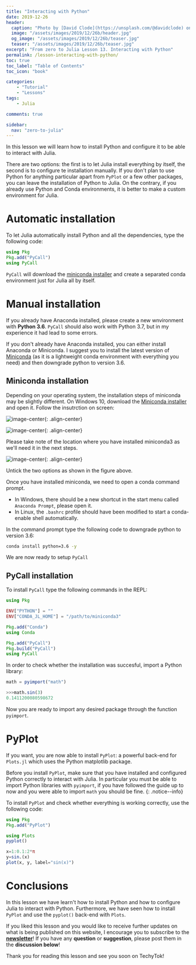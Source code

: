 ```yaml
---
title: "Interacting with Python"
date: 2019-12-26
header:
  caption: "Photo by [David Clode](https://unsplash.com/@davidclode) on [Unsplash](https://unsplash.com/)"
  image: "/assets/images/2019/12/26b/header.jpg"
  og_image: "/assets/images/2019/12/26b/teaser.jpg"
  teaser: "/assets/images/2019/12/26b/teaser.jpg"
excerpt: "From zero to Julia Lesson 13. Interacting with Python"
permalink: /lesson-interacting-with-python/
toc: true
toc_label: "Table of Contents"
toc_icon: "book"

categories:
    - "Tutorial"
    - "Lessons"
tags:
    - Julia

comments: true

sidebar:
  nav: "zero-to-julia"
---
```


In this lesson we will learn how to install Python and configure it to be able to interact with Julia. 

There are two options: the first is to let Julia install everything by itself, the second is to configure te installation manually. If you don't plan to use Python for anything particular apart from `PyPlot` or a few other packages, you can leave the installation of Python to Julia. On the contrary, if you already use Python and Conda environments, it is better to make a custom environment for Julia.

# Automatic installation

To let Julia automatically install Python and all the dependencies, type the following code:

```julia
using Pkg
Pkg.add("PyCall")
using PyCall
```

`PyCall` will download the [miniconda installer](https://docs.conda.io/en/latest/miniconda.html) and create a separated conda environment just for Julia all by itself.

# Manual installation

If you already have Anaconda installed, please create a new wnvironment with **Python 3.6**. `PyCall` should also work with Python 3.7, but in my experience it had lead to some errors.

If you don't already have Anaconda installed, you can either install Anaconda or Miniconda. I suggest you to install the latest version of [Miniconda](https://docs.conda.io/en/latest/miniconda.html) (as it is a lightweight conda environment with everything you need) and then downgrade python to version 3.6. 

## Miniconda installation

Depending on your operating system, the installation steps of miniconda may be slightly different. On Windows 10, download the [Miniconda installer](https://docs.conda.io/en/latest/miniconda.html) and open it. Follow the insutrction on screen:

![image-center](/assets/images/2019/12/26b/fig1.png){: .align-center}

![image-center](/assets/images/2019/12/26b/fig2.png){: .align-center}

Please take note of the location where you have installed miniconda3 as we'll need it in the next steps.

![image-center](/assets/images/2019/12/26b/fig3.png){: .align-center}

Untick the two options as shown in the figure above.

Once you have installed miniconda, we need to open a conda command prompt. 

- In Windows, there should be a new shortcut in the start menu called `Anaconda Prompt`, please open it. 
- In Linux, the `.bashrc` profile should have been modified to start a conda-enable shell automatically. 

In the command prompt type the following code to downgrade python to version 3.6:

```bash
conda install python=3.6 -y
```

We are now ready to setup `PyCall`

## PyCall installation

To install `PyCall` type the following commands in the REPL:

```julia
using Pkg

ENV["PYTHON"] = "" 
ENV["CONDA_JL_HOME"] = "/path/to/miniconda3" 

Pkg.add("Conda")
using Conda

Pkg.add("PyCall")
Pkg.build("PyCall")
using PyCall
```

In order to check whether the installation was succesful, import a Python library:

```julia
math = pyimport("math")

>>>math.sin(3)
0.1411200080598672
```

Now you are ready to import any desired package through the function `pyimport`.

# PyPlot

If you want, you are now able to install `PyPlot`: a powerful back-end for `Plots.jl` which uses the Python matplotlib package. 

Before you install `PyPlot`, make sure that you have installed and configured Python correctly to interact with Julia. In particular you must be able to import Python libraries with `pyimport`, if you have followed the guide up to now and you were able to import `math` you should be fine.
{: .notice--info}

To install `PyPlot` and check whether everything is working correctly, use the following code:

```julia
using Pkg
Pkg.add("PyPlot")

using Plots
pyplot()

x=1:0.1:2*π
y=sin.(x)
plot(x, y, label="sin(x)")
```

# Conclusions

In this lesson we have learn't how to install Python and how to configure Julia to interact with Python. Furthermore, we have seen how to install `PyPlot` and use the `pyplot()` back-end with `Plots`.

If you liked this lesson and you would like to receive further updates on what is being published on this website, I encourage you to subscribe to the [**newsletter**]( https://techytok.com/newsletter/ )! If you have any **question** or **suggestion**, please post them in the **discussion below**!

Thank you for reading this lesson and see you soon on TechyTok!

